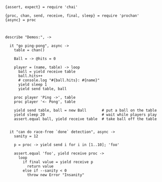     {assert, expect} = require 'chai'

    {proc, chan, send, receive, final, sleep} = require 'prochan'
    {async} = proc



    describe "Demos:", ->

      it "go ping-pong", async ->
        table = chan()

        Ball = -> @hits = 0

        player = (name, table) -> loop
          ball = yield receive table
          ball.hits++
          # console.log "#{ball.hits}: #{name}"
          yield sleep 1
          yield send table, ball

        proc player 'Ping ->', table
        proc player '<- Pong', table

        yield send table, ball = new Ball       # put a ball on the table
        yield sleep 20                          # wait while players play
        assert.equal ball, yield receive table  # take ball off the table


      it "can do race-free `done` detection", async ->
        sanity = 12

        p = proc -> yield send i for i in [1..10]; 'foo'

        assert.equal 'foo', yield receive proc ->
          loop
            if final value = yield receive p
              return value
            else if --sanity < 0
              throw new Error "Insanity"
